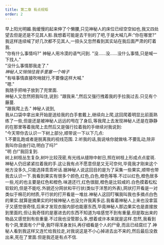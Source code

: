 ```yaml
---
title: 第二章 有点规矩
order: 2
---
```


早上阳光明媚.我缓慢的起来伸了个懒腰,只见神秘人的床位已经空空如也,我又四处望去但是还是不见其人影.我想着可能是去干别的了吧,于是大喊几声:"你在哪里?" 我这样连续喊了好几次都不见其人,一扭头又忽然看到其实站在我后面严肃的盯着我.  
"你有什么事情吗?" 神秘人用冷漠的语气问到.
"没......没......没什么事情,只是喊一下找人."  
"没什么事情那我走了."  
*神秘人又悄悄往我手里塞一个哨子*  
"有啥事情直接吹哨就行,不要像这样大喊."  
"嗯."  
我随手把哨子放到了兜里面.  
神秘人又忽然把我叫住,说到: "跟我来.",然后又强行拽着我的手拉我过去.只见有个藤蔓.  
"跟我爬上去." 神秘人说到,  
我从口袋中拿出来开始是送给我的白手套戴上,继续向上爬,这回爬着明显比前面熟练了一些,但是还是被神秘人远远的甩在了身后,等我爬上去发现神秘人还是在静静的在那里等着我爬上去然后又是强行拉着我的手继续对我说到:  
"今天带你去认识一下树上部分,顺带说一下以下几点:  
1.不要乱跑或者是脱离我的视线范围. 2.听我的话,我说啥你就做啥.不要乱动,除非我叫你自由行动,明白了吗?"  
"明 白!"我回复到.  
树上树枝丛生复杂,树叶比较茂密,有光线从缝隙中射日,照在树枝上形成点点星斑.神秘人仍旧紧紧拉着我的手.这让我有点不愿意但是又无可奈何,毕竟我才刚来这个地方没多久,只能选择乖乖听话.据神秘人说这回目的是为了采集一些果实,顺带也带我去认识一下.我看到果实有很多个颜色,红色,白色,橙色等等.不过以红色,橙色居多一些,吃的也主要是红色和橙色.味道还行,红色很甜,橙色是比较咸的.白色摸着松松软软的,但是不能吃.外貌还分网状和平行状(类似于洋葱的外表),网状打开看是一对类似于棉花的材质,平行状的打开看是一堆丝.神秘人这回叮嘱我叫我也多摘点白色的果实.就算是摘果实的时候神秘人也没允许我离多远.我看着神秘人上来也没拿篮子又感觉很奇怪,后来才发现衣服内部也能塞东西,毕竟神秘人那边果实也是直接放到里面的,但让我奇怪的是塞进去的东西不知道为啥感觉不到有重量,但是取出来的物品又感觉到有些重量.不过我也没管那么多,想着或许本来就是这样.忽然,我看到有个洞,里面有个尸骨,我吓得浑身发抖,再仔细看是个人的尸骨,而且已经腐烂了.神秘人看到我这样又连忙给我拉走,对我说这是不小心掉进去出不来的,然后最后没救出来,死在了里面.但是我还是有点不信.